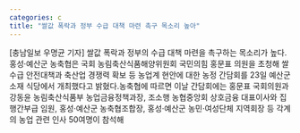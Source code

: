 ```yaml
---
categories: c
title: "쌀값 폭락과 정부 수급 대책 마련 촉구 목소리 높아"
---
```

[충남일보 우명균 기자] 쌀값 폭락과 정부의 수급 대책 마련을 촉구하는 목소리가 높다.홍성·예산군 농축협은 국회 농림축산식품해양위원회 국민의힘 홍문표 의원을 초청해 쌀수급 안전대책과 축산업 경쟁력 확보 등 농업계 현안에 대한 농정 간담회를 23일 예산군 소재 식당에서 개최했다고 밝혔다.농축협에 따르면 이날 간담회에는 홍문표 국회의원과 강동윤 농림축산식품부 농업금융정책과장, 조소행 농협중앙회 상호금융 대표이사와 집행간부급 임원, 홍성·예산군 농축협조합장, 홍성·예산군 농민·여성단체 지역회장 등 각계의 농업 관련 인사 50여명이 참석해